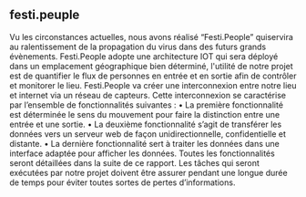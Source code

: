 ## festi.peuple

Vu les circonstances actuelles, nous avons réalisé “Festi.People” quiservira au ralentissement
de la propagation du virus dans des futurs grands évènements.
Festi.People adopte une architecture IOT qui sera déployé dans un emplacement
géographique bien déterminé, l'utilité de notre projet est de quantifier le flux de personnes
en entrée et en sortie afin de contrôler et monitorer le lieu.
Festi.People va créer une interconnexion entre notre lieu et internet via un réseau de
capteurs.
Cette interconnexion se caractérise par l’ensemble de fonctionnalités suivantes :
• La première fonctionnalité est déterminée le sens du mouvement pour faire la
distinction entre une entrée et une sortie.
• La deuxième fonctionnalité s’agit de transférer les données vers un serveur web de
façon unidirectionnelle, confidentielle et distante.
• La dernière fonctionnalité sert à traiter les données dans une interface adaptée pour
afficher les données.
Toutes les fonctionnalités seront détaillées dans la suite de ce rapport. Les tâches qui seront
exécutées par notre projet doivent être assurer pendant une longue durée de temps pour
éviter toutes sortes de pertes d’informations.
